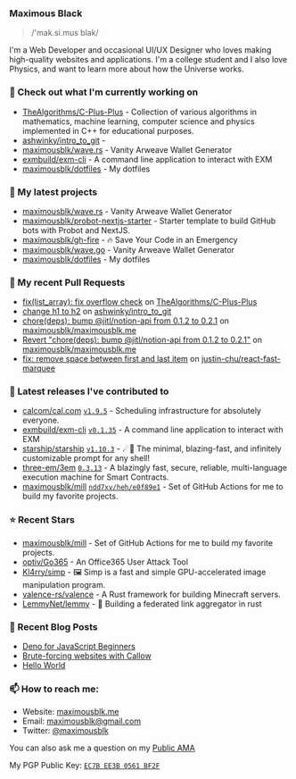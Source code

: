 ### Maximous Black

> /'mak.si.mus blak/

I'm a Web Developer and occasional UI/UX Designer who loves making high-quality websites and applications. I'm a college
student and I also love Physics, and want to learn more about how the Universe works.

### 👷 Check out what I'm currently working on

- [TheAlgorithms/C-Plus-Plus](https://github.com/TheAlgorithms/C-Plus-Plus) - Collection of various algorithms in mathematics, machine learning, computer science and physics implemented in C&#43;&#43; for educational purposes.
- [ashwinky/intro_to_git](https://github.com/ashwinky/intro_to_git) - 
- [maximousblk/wave.rs](https://github.com/maximousblk/wave.rs) - Vanity Arweave Wallet Generator
- [exmbuild/exm-cli](https://github.com/exmbuild/exm-cli) - A command line application to interact with EXM
- [maximousblk/dotfiles](https://github.com/maximousblk/dotfiles) - My dotfiles

### 🌱 My latest projects

- [maximousblk/wave.rs](https://github.com/maximousblk/wave.rs) - Vanity Arweave Wallet Generator
- [maximousblk/probot-nextjs-starter](https://github.com/maximousblk/probot-nextjs-starter) - Starter template to build GitHub bots with Probot and NextJS.
- [maximousblk/gh-fire](https://github.com/maximousblk/gh-fire) - 🔥 Save Your Code in an Emergency
- [maximousblk/wave.go](https://github.com/maximousblk/wave.go) - Vanity Arweave Wallet Generator
- [maximousblk/dotfiles](https://github.com/maximousblk/dotfiles) - My dotfiles

### 🔨 My recent Pull Requests

- [fix(list_array): fix overflow check](https://github.com/TheAlgorithms/C-Plus-Plus/pull/1983) on [TheAlgorithms/C-Plus-Plus](https://github.com/TheAlgorithms/C-Plus-Plus)
- [change h1 to h2](https://github.com/ashwinky/intro_to_git/pull/1) on [ashwinky/intro_to_git](https://github.com/ashwinky/intro_to_git)
- [chore(deps): bump @jitl/notion-api from 0.1.2 to 0.2.1](https://github.com/maximousblk/maximousblk.me/pull/406) on [maximousblk/maximousblk.me](https://github.com/maximousblk/maximousblk.me)
- [Revert &#34;chore(deps): bump @jitl/notion-api from 0.1.2 to 0.2.1&#34;](https://github.com/maximousblk/maximousblk.me/pull/405) on [maximousblk/maximousblk.me](https://github.com/maximousblk/maximousblk.me)
- [fix: remove space between first and last item](https://github.com/justin-chu/react-fast-marquee/pull/37) on [justin-chu/react-fast-marquee](https://github.com/justin-chu/react-fast-marquee)

### 🔭 Latest releases I've contributed to

- [calcom/cal.com](https://github.com/calcom/cal.com) [`v1.9.5`](https://github.com/calcom/cal.com/releases/tag/v1.9.5) - Scheduling infrastructure for absolutely everyone.
- [exmbuild/exm-cli](https://github.com/exmbuild/exm-cli) [`v0.1.35`](https://github.com/exmbuild/exm-cli/releases/tag/v0.1.35) - A command line application to interact with EXM
- [starship/starship](https://github.com/starship/starship) [`v1.10.3`](https://github.com/starship/starship/releases/tag/v1.10.3) - ☄🌌️  The minimal, blazing-fast, and infinitely customizable prompt for any shell!
- [three-em/3em](https://github.com/three-em/3em) [`0.3.13`](https://github.com/three-em/3em/releases/tag/0.3.13) - A blazingly fast, secure, reliable, multi-language execution machine for Smart Contracts.
- [maximousblk/mill](https://github.com/maximousblk/mill) [`ndd7xv/heh/e0f89e1`](https://github.com/maximousblk/mill/releases/tag/ndd7xv%2Fheh%2Fe0f89e1) - Set of GitHub Actions for me to build my favorite projects.

### ⭐ Recent Stars

- [maximousblk/mill](https://github.com/maximousblk/mill) - Set of GitHub Actions for me to build my favorite projects.
- [optiv/Go365](https://github.com/optiv/Go365) - An Office365 User Attack Tool
- [Kl4rry/simp](https://github.com/Kl4rry/simp) - 🖼️ Simp is a fast and simple GPU-accelerated image manipulation program.
- [valence-rs/valence](https://github.com/valence-rs/valence) - A Rust framework for building Minecraft servers.
- [LemmyNet/lemmy](https://github.com/LemmyNet/lemmy) - 🐀 Building a federated link aggregator in rust

### 📰 Recent Blog Posts

- [Deno for JavaScript Beginners](https://maximousblk.me/posts/deno-for-javascript-beginners)
- [Brute-forcing websites with Callow](https://maximousblk.me/posts/brute-forcing-websites-with-callow)
- [Hello World](https://maximousblk.me/posts/hello-world)

### 📫 How to reach me:

- Website: [maximousblk.me](https://maximousblk.me/)
- Email: [maximousblk@gmail.com](mailto:maximousblk@gmail.com)
- Twitter: [@maximousblk](https://twitter.com/maximousblk)

You can also ask me a question on my [Public AMA](https://github.com/maximousblk/maximousblk/discussions/new?category=ama)

My PGP Public Key: [`EC7B EE3B 0561 BF2F`](https://keybase.io/maximousblk/pgp_keys.asc)
